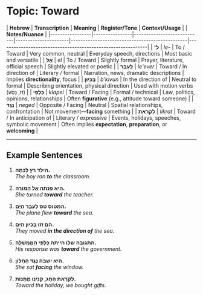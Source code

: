 # Topic: Toward

| **Hebrew** | **Transcription** | **Meaning** | **Register/Tone**  | **Context/Usage** |                          | **Notes/Nuance**                                             |
|-----------------|----------------|----------------------------|----------------------|------------------------------------------------|-------------------------------------------------------------|
| **ל־**           | *le-*          | To / Toward                | Very common, neutral | Everyday speech, directions                   | Most basic and versatile                                    |
| **אֶל**          | *el*           | To / Toward                | Slightly formal      | Prayer, literature, official speech           | Slightly elevated or poetic                                 |
| **לְעֵבֶר**       | *le'ever*       | Toward / In direction of   | Literary / formal     | Narration, news, dramatic descriptions         | Implies **directionality**, focus                          |
| **בְּכִּיוּן**     | *b’kivun*       | In the direction of        | Neutral to formal    | Describing orientation, physical direction     | Used with motion verbs (זז, נָסַע)                           |
| **כְּלַפֵּי**      | *klapei*        | Toward / Facing            | Formal / technical   | Law, politics, opinions, relationships         | Often **figurative** (e.g., attitude toward someone)       |
| **נֶגֶד**         | *neged*         | Opposite / Facing          | Neutral               | Spatial relationships, confrontation          | Not movement—**facing** something                          |
| **לִקְרַאת**       | *likrat*        | Toward / In anticipation of | Literary / expressive | Events, holidays, speeches, symbolic movement | Often implies **expectation**, **preparation**, or **welcoming** |

---

## Example Sentences

1. **הילד רץ לַכִּתָּה.**  
   *The boy ran **to** the classroom.*

2. **היא פנתה אֶל הַמּוֹרָה.**  
   *She turned **toward** the teacher.*

3. **המטוס טס לְעֵבֶר הַיָּם.**  
   *The plane flew **toward** the sea.*

4. **הם זזו בְּכִּיוּן הַיָּם.**  
   *They moved **in the direction of** the sea.*

5. **התגובה שלו הייתה כְּלַפֵּי הַמֶּמְשָׁלָה.**  
   *His response was **toward** the government.*

6. **היא ישבה נֶגֶד הַחַלּוֹן.**  
   *She sat **facing** the window.*

7. **לִקְרַאת הַחַג, קָנִינוּ מַתָּנוֹת.**  
   *Toward the holiday, we bought gifts.*
